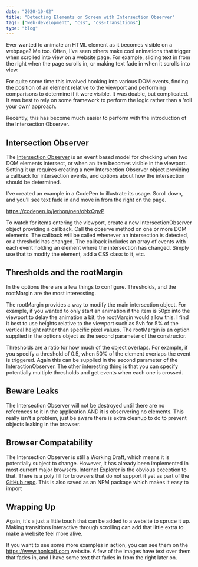 ```yaml
---
date: "2020-10-02"
title: "Detecting Elements on Screen with Intersection Observer"
tags: ["web-development", "css", "css-transitions"]
type: "blog"
---
```


Ever wanted to animate an HTML element as it becomes visible on a webpage?
Me too.
Often, I've seen others make cool animations that trigger when scrolled into view on a website page.
For example, sliding text in from the right when the page scrolls in, or making text fade in when it scrolls into view.

For quite some time this involved hooking into various DOM events, finding the position of an element relative to the viewport and performing comparisons to determine if it were visible.
It was doable, but complicated.
It was best to rely on some framework to perform the logic rather than a 'roll your own' approach.

Recently, this has become much easier to perform with the introduction of the Intersection Observer.

## Intersection Observer

The [Intersection Observer](https://w3c.github.io/IntersectionObserver/) is an event based model for checking when two DOM elements intersect, or when an item becomes visible in the viewport.
Setting it up requires creating a new Intersection Observer object providing a callback for intersection events, and options about how the intersection should be determined.

I've created an example in a CodePen to illustrate its usage.
Scroll down, and you'll see text fade in and move in from the right on the page.

https://codepen.io/jerhon/pen/oNxQgvP

To watch for items entering the viewport, create a new IntersectionObserver object providing a callback.
Call the observe method on one or more DOM elements.
The callback will be called whenever an intersection is detected, or a threshold has changed.
The callback includes an array of events with each event holding an element where the intersection has changed.
Simply use that to modify the element, add a CSS class to it, etc.

## Thresholds and the rootMargin

In the options there are a few things to configure.
Thresholds, and the rootMargin are the most interessting.

The rootMargin provides a way to modify the main intersection object.
For example, if you wanted to only start an animation if the item is 50px into the viewport to delay the animation a bit, the rootMargin would allow this.
I find it best to use heights relative to the viewport such as 5vh for 5% of the vertical height rather than specific pixel values.
The rootMargin is an option supplied in the options object as the second parameter of the constructor.

Thresholds are a ratio for how much of the object overlaps.
For example, if you specify a threshold of 0.5, when 50% of the element overlaps the event is triggered.
Again this can be supplied in the second parameter of the InteractionObserver.
The other interesting thing is that you can specify potentially multiple thresholds and get events when each one is crossed.

## Beware Leaks

The Intersection Observer will not be destroyed until there are no references to it in the application AND it is observering no elements.
This really isn't a problem, just be aware there is extra cleanup to do to prevent objects leaking in the browser.

## Browser Compatability

The Intersection Observer is still a Working Draft, which means it is potentially subject to change.
However, it has already been implemented in most current major browsers.
Internet Explorer is the obvious exception to that.
There is a poly fill for browsers that do not support it yet as part of the [GitHub repo](https://github.com/w3c/IntersectionObserver/tree/master/polyfill).
This is also saved as an NPM package which makes it easy to import

## Wrapping Up

Again, it's a just a little touch that can be added to a website to spruce it up.
Making transitions interactive through scrolling can add that little extra to make a website feel more alive.

If you want to see some more examples in action, you can see them on the https://www.honlsoft.com website.
A few of the images have text over them that fades in, and I have some text that fades in from the right later on.
